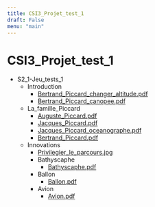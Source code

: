 ```yaml
---
title: CSI3_Projet_test_1
draft: False
menu: "main"
---
```


<html>
<h1>CSI3_Projet_test_1</h1>
</html>

- S2_1-Jeu_tests_1
	- Introduction
		- [Bertrand_Piccard_changer_altitude.pdf](/CSI3_Projet_test_1/S2_1-Jeu_tests_1/Introduction/Bertrand_Piccard_changer_altitude.pdf)
		- [Bertrand_Piccard_canopee.pdf](/CSI3_Projet_test_1/S2_1-Jeu_tests_1/Introduction/Bertrand_Piccard_canopee.pdf)
	- La_famille_Piccard
		- [Auguste_Piccard.pdf](/CSI3_Projet_test_1/S2_1-Jeu_tests_1/La_famille_Piccard/Auguste_Piccard/Auguste_Piccard.pdf)
		- [Jacques_Piccard.pdf](/CSI3_Projet_test_1/S2_1-Jeu_tests_1/La_famille_Piccard/Jacques_Piccard/Jacques_Piccard.pdf)
		- [Jacques_Piccard_oceanographe.pdf](/CSI3_Projet_test_1/S2_1-Jeu_tests_1/La_famille_Piccard/Jacques_Piccard/Jacques_Piccard_oceanographe.pdf)
		- [Bertrand_Piccard.pdf](/CSI3_Projet_test_1/S2_1-Jeu_tests_1/La_famille_Piccard/Bertrand_Piccard/Bertrand_Piccard.pdf)
	- Innovations
		- [Privilegier_le_parcours.jpg](/CSI3_Projet_test_1/S2_1-Jeu_tests_1/Innovations/Privilegier_le_parcours.jpg)
		- Bathyscaphe
			- [Bathyscaphe.pdf](/CSI3_Projet_test_1/S2_1-Jeu_tests_1/Innovations/Bathyscaphe/Bathyscaphe.pdf)
		- Ballon
			- [Ballon.pdf](/CSI3_Projet_test_1/S2_1-Jeu_tests_1/Innovations/Ballon/Ballon.pdf)
		- Avion
			- [Avion.pdf](/CSI3_Projet_test_1/S2_1-Jeu_tests_1/Innovations/Avion/Avion.pdf)
